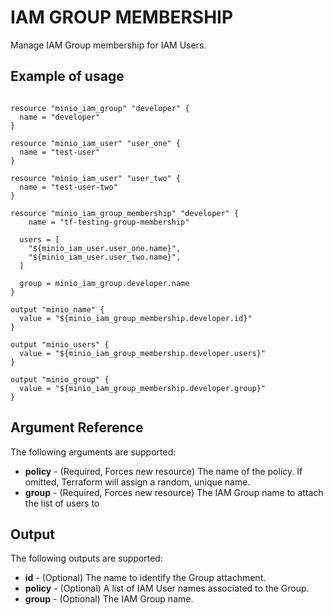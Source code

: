 # IAM GROUP MEMBERSHIP

Manage IAM Group membership for IAM Users.

## Example of usage

```hcl

resource "minio_iam_group" "developer" {
  name = "developer"
}

resource "minio_iam_user" "user_one" {
  name = "test-user"
}

resource "minio_iam_user" "user_two" {
  name = "test-user-two"
}

resource "minio_iam_group_membership" "developer" {
    name = "tf-testing-group-membership"

  users = [
    "${minio_iam_user.user_one.name}",
    "${minio_iam_user.user_two.name}",
  ]

  group = minio_iam_group.developer.name
}

output "minio_name" {
  value = "${minio_iam_group_membership.developer.id}"
}

output "minio_users" {
  value = "${minio_iam_group_membership.developer.users}"
}

output "minio_group" {
  value = "${minio_iam_group_membership.developer.group}"
}
```

## Argument Reference

The following arguments are supported:

* **policy** - (Required, Forces new resource) The name of the policy. If omitted, Terraform will assign a random, unique name.
* **group** - (Required, Forces new resource) The IAM Group name to attach the list of users to

## Output

The following outputs are supported:

* **id** - (Optional) The name to identify the Group attachment.
* **policy** - (Optional) A list of IAM User names associated to the Group.
* **group** - (Optional) The IAM Group name.
